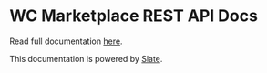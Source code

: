 # WC Marketplace REST API Docs #
<p align="left">Read full documentation <a href="https://wc-marketplace.github.io/rest-api-docs/" target="_blank">here</a>.</p>
<p align="left">This documentation is powered by <a href="https://github.com/lord/slate/" target="_blank">Slate</a>.</p>
